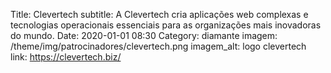 Title: Clevertech
subtitle: A Clevertech cria aplicações web complexas e tecnologias operacionais essenciais para as organizações mais inovadoras do mundo.
Date: 2020-01-01 08:30
Category: diamante
imagem: /theme/img/patrocinadores/clevertech.png
imagem_alt: logo clevertech
link: https://clevertech.biz/
